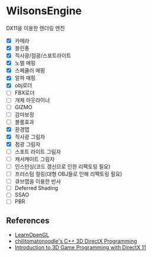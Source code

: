 # WilsonsEngine
DX11을 이용한 렌더링 엔진 
- [x] 카메라
- [x] 블린퐁
- [x] 직사광/점광/스포트라이트
- [x] 노멀 매핑
- [x] 스페큘러 매핑
- [x] 알파 매핑  
- [x] obj로더
- [ ] FBX로더
- [ ] 개체 아웃라이너
- [ ] GIZMO
- [ ] 감마보정
- [ ] 블룸효과
- [X] 환경맵
- [X] 직사광 그림자
- [X] 점광 그림자
- [ ] 스포트 라이트 그림자
- [ ] 캐서캐이트 그림자
- [ ] 인스턴싱(코드 갱신으로 인한 리팩토링 필요)
- [ ] 프러스텀 컬링(대형 OBJ들로 인해 리팩토링 필요)
- [ ] 큐브맵을 이용한 반사
- [ ] Deferred Shading
- [ ] SSAO
- [ ] PBR 
## References
 + [LearnOpenGL](https://learnopengl.com/)
 + [chilitomatonoodle's C++ 3D DirectX Programming](https://www.youtube.com/playlist?list=PLqCJpWy5Fohd3S7ICFXwUomYW0Wv67pDD)
 + [Introduction to 3D Game Programming with DirectX 11](https://www.amazon.com/dp/1936420228/ref=as_sl_pc_tf_til?tag=moonlabscom-20&linkCode=w00&linkId=&creativeASIN=1936420228)
